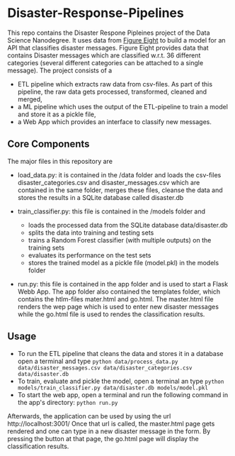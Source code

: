 # Disaster-Response-Pipelines
This repo contains the Disaster Respone Pipleines project of the Data Science Nanodegree.
It uses data from [Figure Eight](https://www.figure-eight.com/) to build a model for an API that classifies disaster messages. Figure Eight provides data that contains Disaster messages which are classified w.r.t. 36 different categories (several different categories can be attached to a single message). The project consists of a

 - ETL pipeline which extracts raw data from csv-files. As part of this pipeline, the raw data gets processed, transformed, cleaned and merged, 
 - a ML pipeline which uses the output of the ETL-pipeline to train a model and store it as a pickle file,
 - a Web App which provides an interface to classify new messages.

  

## Core Components
The major files in this repository are 

 - load_data.py: it is contained in the /data folder and loads the csv-files disaster_categories.csv and disaster_messages.csv which are contained in the same folder, merges these files, cleanse the data and stores the results in a SQLite database called disaster.db
 - train_classifier.py: this file is contained in the /models folder and
	 
	 - loads the processed data from the SQLite database data/disaster.db
	 - splits the data into training and testing sets
	 - trains a Random Forest classifier (with multiple outputs) on the training sets
	 - evaluates its performance on the test sets
	 - stores the trained model as a pickle file (model.pkl) in the models folder
	 
 - run.py: this file is contained in the app folder and is used to start a Flask Webb App. The app folder also contained the templates folder, which contains the htlm-files mater.html and go.html. The master.html file renders the wep page which is used to enter new disaster messages while the go.html file is used to rendes the classification results.


## Usage

 - To run the ETL pipeline that cleans the data and stores it in a database open a terminal and type `python data/process_data.py data/disaster_messages.csv data/disaster_categories.csv data/disaster.db`
 - To train, evaluate and pickle the model, open a terminal an type
`python models/train_classifier.py data/disaster.db models/model.pkl`
 - To start the web app, open a terminal and run the following command in the app's directory:
    `python run.py`

Afterwards, the application can be used by using the url http://localhost:3001/
Once that url is called, the master.html page gets rendered and one can type in a new disaster message in the form. By pressing the button at that page, the go.html page will display the classification results.



